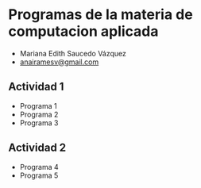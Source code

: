
# Programas de la materia de computacion aplicada
- Mariana Edith Saucedo Vázquez
- anairamesv@gmail.com

## Actividad 1
- Programa 1
- Programa 2
- Programa 3

## Actividad 2
- Programa 4
- Programa 5